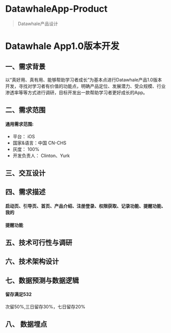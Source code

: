 # DatawhaleApp-Product
> Datawhale产品设计

# Datawhale App1.0版本开发

## 一、需求背景

以“真好用、真有用、能够帮助学习者成长”为基本点进行Datawhale产品1.0版本开发，寻找对学习者有价值的功能点，明确产品定位、发展潜力、受众规模、行业渗透率等等方式进行调研，目标开发出一款帮助学习者更好成长的App。

## 二、需求范围

#### 通用需求范围:

- 平台： iOS
- 国家&语言：中国 CN-CHS
- 灰度： 100%
- 开发负责人： Clinton、Yurk

## 三、交互设计

[figma链接]: https://www.figma.com/file/fRxzwSAEQIEQghklX4Rw4H/Datawhale%E5%AD%A6%E4%B9%A0App?node-id=456%3A53

## 四、需求描述

#### 启动页、引导页、首页、产品介绍、注册登录、权限获取、记录功能、提醒功能、我的

#### 提醒功能



## 五、技术可行性与调研

## 六、技术架构设计

## 七、数据预测与数据逻辑

#### 留存满足532

次留50%,三日留存30%，七日留存20%

## 八、 数据埋点

